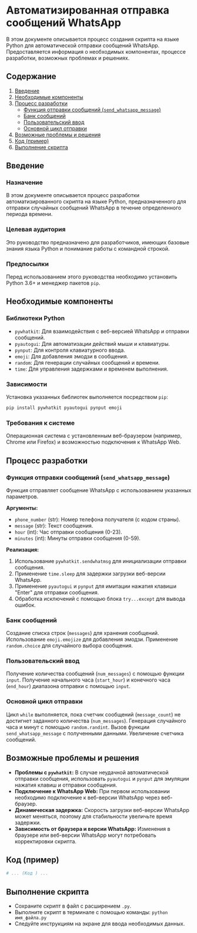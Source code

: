 # Автоматизированная отправка сообщений WhatsApp

В этом документе описывается процесс создания скрипта на языке Python для автоматической отправки сообщений WhatsApp. Предоставляется информация о необходимых компонентах, процессе разработки, возможных проблемах и решениях.

## Содержание

1.  [Введение](#введение)
2.  [Необходимые компоненты](#необходимые-компоненты)
3.  [Процесс разработки](#процесс-разработки)
    *   [Функция отправки сообщений (`send_whatsapp_message`)](#функция-отправки-сообщений-send_whatsapp_message)
    *   [Банк сообщений](#банк-сообщений)
    *   [Пользовательский ввод](#пользовательский-ввод)
    *   [Основной цикл отправки](#основной-цикл-отправки)
4.  [Возможные проблемы и решения](#возможные-проблемы-и-решения)
5.  [Код (пример)](#код-пример)
6.  [Выполнение скрипта](#выполнение-скрипта)

## Введение

### Назначение

В этом документе описывается процесс разработки автоматизированного скрипта на языке Python, предназначенного для отправки случайных сообщений WhatsApp в течение определенного периода времени.

### Целевая аудитория

Это руководство предназначено для разработчиков, имеющих базовые знания языка Python и понимание работы с командной строкой.

### Предпосылки

Перед использованием этого руководства необходимо установить Python 3.6+ и менеджер пакетов `pip`.

## Необходимые компоненты

### Библиотеки Python

*   `pywhatkit`: Для взаимодействия с веб-версией WhatsApp и отправки сообщений.
*   `pyautogui`: Для автоматизации действий мыши и клавиатуры.
*   `pynput`: Для контроля клавиатурного ввода.
*   `emoji`: Для добавления эмодзи в сообщения.
*   `random`: Для генерации случайных сообщений и времени.
*   `time`: Для управления задержками и временем выполнения.

### Зависимости

Установка указанных библиотек выполняется посредством `pip`:

```bash
pip install pywhatkit pyautogui pynput emoji
```

### Требования к системе

Операционная система с установленным веб-браузером (например, Chrome или Firefox) и возможностью подключения к WhatsApp Web.

## Процесс разработки

### Функция отправки сообщений (`send_whatsapp_message`)

Функция отправляет сообщение WhatsApp с использованием указанных параметров.

**Аргументы:**

*   `phone_number` (str): Номер телефона получателя (с кодом страны).
*   `message` (str): Текст сообщения.
*   `hour` (int): Час отправки сообщения (0-23).
*   `minutes` (int): Минуты отправки сообщения (0-59).

**Реализация:**

1.  Использование `pywhatkit.sendwhatmsg` для инициализации отправки сообщения.
2.  Применение `time.sleep` для задержки загрузки веб-версии WhatsApp.
3.  Применение `pyautogui` и `pynput` для имитации нажатия клавиши "Enter" для отправки сообщения.
4.  Обработка исключений с помощью блока `try...except` для вывода ошибок.

### Банк сообщений

Создание списка строк (`messages`) для хранения сообщений. Использование `emoji.emojize` для добавления эмодзи. Применение `random.choice` для случайного выбора сообщения.

### Пользовательский ввод

Получение количества сообщений (`num_messages`) с помощью функции `input`. Получение начального часа (`start_hour`) и конечного часа (`end_hour`) диапазона отправки с помощью `input`.

### Основной цикл отправки

Цикл `while` выполняется, пока счетчик сообщений (`message_count`) не достигнет заданного количества (`num_messages`). Генерация случайного часа и минут с помощью `random.randint`. Вызов функции `send_whatsapp_message` с полученными данными. Увеличение счетчика сообщений.

## Возможные проблемы и решения

*   **Проблемы с `pywhatkit`:** В случае неудачной автоматической отправки сообщения, использовать `pyautogui` и `pynput` для эмуляции нажатия клавиш и отправки сообщения.
*   **Подключение к WhatsApp Web:** При первом использовании необходимо подключение к веб-версии WhatsApp через веб-браузер.
*   **Динамическая задержка:** Скорость загрузки веб-версии WhatsApp может меняться, поэтому для стабильности увеличьте время задержки.
*   **Зависимость от браузера и версии WhatsApp:** Изменения в браузере или веб-версии WhatsApp могут потребовать корректировки скрипта.

## Код (пример)

```python
# ... (Код ) ...
```

## Выполнение скрипта

*   Сохраните скрипт в файл с расширением `.py`.
*   Выполните скрипт в терминале с помощью команды: `python имя_файла.py`
*   Следуйте инструкциям на экране для ввода необходимых данных.